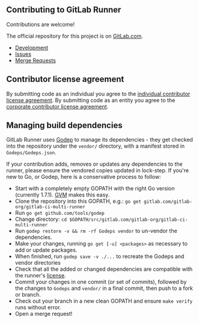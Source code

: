## Contributing to GitLab Runner

Contributions are welcome!

The official repository for this project is on [GitLab.com](https://gitlab.com/gitlab-org/gitlab-ci-multi-runner).

* [Development](docs/development/README.md)
* [Issues](https://gitlab.com/gitlab-org/gitlab-ci-multi-runner/issues)
* [Merge Requests](https://gitlab.com/gitlab-org/gitlab-ci-multi-runner/merge_requests)

## Contributor license agreement

By submitting code as an individual you agree to the
[individual contributor license agreement](https://gitlab.com/gitlab-org/gitlab-ce/blob/master/doc/legal/individual_contributor_license_agreement.md).
By submitting code as an entity you agree to the
[corporate contributor license agreement](https://gitlab.com/gitlab-org/gitlab-ce/blob/master/doc/legal/corporate_contributor_license_agreement.md).

## Managing build dependencies

GitLab Runner uses [Godep](https://github.com/tools/godep) to manage its dependencies - they get checked into the repository under the `vendor/` directory, with a manifest
stored in `Godeps/Godeps.json`.

If your contribution adds, removes or updates any dependencies to the runner,
please ensure the vendored copies updated in lock-step. If you're new to Go, or
Godep, here is a conservative process to follow:

* Start with a completely empty GOPATH with the right Go version (currently 1.7.1). [GVM](https://github.com/moovweb/gvm) makes this easy.
* Clone the repository into this GOPATH, e.g.: `go get gitlab.com/gitlab-org/gitlab-ci-multi-runner`
* Run `go get github.com/tools/godep`
* Change directory: `cd $GOPATH/src/gitlab.com/gitlab-org/gitlab-ci-multi-runner`
* Run `godep restore -v && rm -rf Godeps vendor` to un-vendor the dependencies.
* Make your changes, running `go get [-u] <packages>` as necessary to add or update packages.
* When finished, run `godep save -v ./...` to recreate the Godeps and vendor directories
* Check that all the added or changed dependencies are compatible with the runner's [license](LICENSE).
* Commit your changes in one commit (or set of commits), followed by the changes to `Godeps` and `vendor/` in a final commit, then push to a fork or branch.
* Check out your branch in a new clean GOPATH and ensure `make verify` runs without error.
* Open a merge request!

